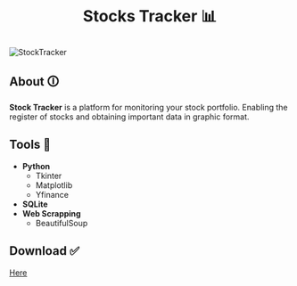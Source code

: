 <h1 align="center">
    <p> Stocks Tracker 📊</p>
</h1>

![StockTracker](https://github.com/MatheuShio7/Stocks-Tracker/assets/122505448/107f4329-53a1-4264-9e47-edea8ef36f50)

## About 🛈

**Stock Tracker** is a platform for monitoring your stock portfolio. Enabling the register of stocks and obtaining important data in graphic format.

## Tools 🧰

- **Python**
    - Tkinter
    - Matplotlib
    - Yfinance
- **SQLite**
- **Web Scrapping**
    - BeautifulSoup

## Download ✅

[Here](https://drive.google.com/uc?export=download&id=12xSaJTzzZNyAJ6zUHWO408QAo2s2PdqN)

